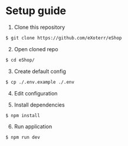 # Setup guide

1. Clone this repository
```bash
$ git clone https://github.com/eXoterr/eShop
```

2. Open cloned repo
```bash
$ cd eShop/
```

3. Create default config
```bash
$ cp ./.env.example ./.env
```

4. Edit configuration

5. Install dependencies
```bash
$ npm install
```

6. Run application
```bash
$ npm run dev
```